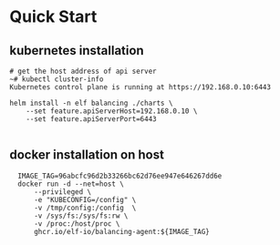 # Quick Start

## kubernetes installation

```shell
# get the host address of api server
~# kubectl cluster-info
Kubernetes control plane is running at https://192.168.0.10:6443

helm install -n elf balancing ./charts \
	--set feature.apiServerHost=192.168.0.10 \
	--set feature.apiServerPort=6443
 
```

## docker installation on host

```shell
  IMAGE_TAG=96abcfc96d2b33266bc62d76ee947e646267dd6e
  docker run -d --net=host \
      --privileged \
      -e "KUBECONFIG=/config" \
      -v /tmp/config:/config  \
      -v /sys/fs:/sys/fs:rw \
      -v /proc:/host/proc \
      ghcr.io/elf-io/balancing-agent:${IMAGE_TAG}
```

